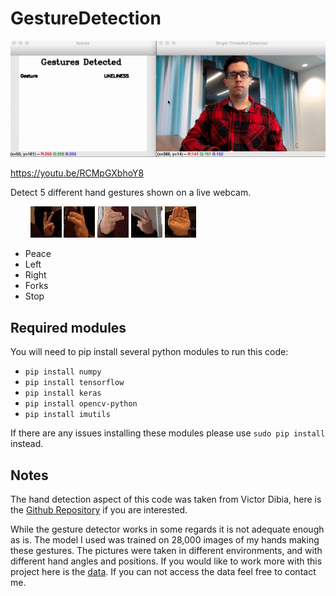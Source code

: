 # GestureDetection
![Detector In Action](/images/Detector.gif)

https://youtu.be/RCMpGXbhoY8

Detect 5 different hand gestures shown on a live webcam.

&nbsp;&nbsp;&nbsp;&nbsp;&nbsp;&nbsp;&nbsp;&nbsp;![Peace Hand Sign](/images/peace.jpg) ![Left Hand Sign](/images/left.jpg) ![Right Hand Sign](/images/right.jpg) ![Forks Hand Sign](/images/forks.jpg) ![Stop Hand Sign](/images/stop.jpg) 

- Peace
- Left
- Right
- Forks 
- Stop

## Required modules

You will need to pip install several python modules to run this code: 
- `pip install numpy`
- `pip install tensorflow`
- `pip install keras`
- `pip install opencv-python`
- `pip install imutils` 

If there are any issues installing these modules please use `sudo pip install` instead. 

## Notes

The hand detection aspect of this code was taken from Victor Dibia, here is the [Github Repository](https://github.com/victordibia/handtracking) if you are interested. 

While the gesture detector works in some regards it is not adequate enough as is. The model I used was trained on 28,000 images of my hands making these gestures. The pictures were taken in different environments, and with different hand angles and positions. If you would like to work more with this project here is the [data](https://drive.google.com/file/d/1Q9KPq5pb_Sp_9FPD0CUbS7wlxTnyTPo5/view?usp=sharing). If you can not access the data feel free to contact me. 
